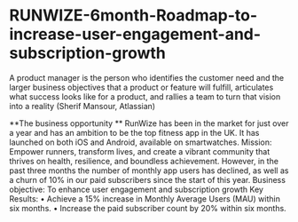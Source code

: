 # RUNWIZE-6month-Roadmap-to-increase-user-engagement-and-subscription-growth
A product manager is the person who 
identifies the customer need and the larger 
business objectives that a product or feature 
will fulfill, articulates what success looks like 
for a product, and rallies a team to turn that 
vision into a reality (Sherif Mansour, Atlassian)


**The business opportunity **
RunWize has been in the market for just over a year and has 
an ambition to be the top fitness app in the UK. It has 
launched on both iOS and Android, available on 
smartwatches. 
Mission: Empower runners, transform lives, and create a 
vibrant community that thrives on health, resilience, and 
boundless achievement.
However, in the past three months the number of monthly 
app users has declined, as well as a churn of 10% in our paid 
subscribers since the start of this year. 
Business objective:
To enhance user engagement and subscription growth
Key Results: 
• Achieve a 15% increase in Monthly Average Users (MAU) 
within six months.
• Increase the paid subscriber count by 20% within six 
months.
